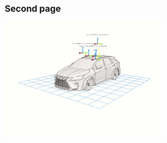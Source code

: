 # Second page

![](https://raw.githubusercontent.com/jkk-research/lexus_base/main/img/lexus3d01.gif)
